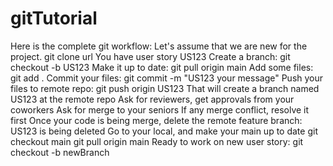 # gitTutorial
Here is the complete git workflow:Let's assume that we are new for the project.git clone urlYou have user story US123Create a branch: git checkout -b US123Make it up to date: git pull origin mainAdd some files: git add .Commit your files: git commit -m "US123 your message"Push your files to remote repo: git push origin US123That will create a branch named US123 at the remote repoAsk for reviewers, get approvals from your coworkersAsk for merge to your seniorsIf any merge conflict, resolve it firstOnce your code is being merge, delete the remote feature branch: US123 is being deletedGo to your local, and make your main up to dategit checkout maingit pull origin mainReady to work on new user story: git checkout -b newBranch